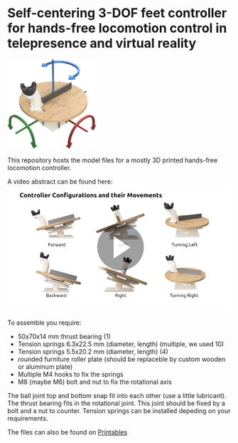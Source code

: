 # Self-centering 3-DOF feet controller for hands-free locomotion control in telepresence and virtual reality
<img src="images/teaser.png" alt="Locomotion Controller overview" width=200>

This repository hosts the model files for a mostly 3D printed hands-free locomotion controller.

A video abstract can be found here:
[![Locomotion Controller Video Abstract ](images/hands-free_locomotion_controller_video_preview.png)](https://youtu.be/z8Ul552-8KM)

To assemble you require:

* 50x70x14 mm thrust bearing (1) 
* Tension springs 6.3x22.5 mm (diameter, length) (multiple, we used 10)
* Tension springs 5.5x20.2 mm (diameter, length) (4)
* rounded furniture roller plate (should be replaceble by custom wooden or aluminum plate)
* Multiple M4 hooks to fix the springs
* M8 (maybe M6) bolt and nut to fix the rotational axis
     
The ball joint top and bottom snap fit into each other (use a little lubricant).
The thrust bearing fits in the rotational joint. This joint should be fixed by a bolt and a nut to counter. 
Tension springs can be installed depeding on your requirements.

The files can also be found on [Printables](https://www.printables.com/model/961854)
